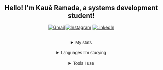 <div align="center">
    <h2>Hello! I'm Kauê Ramada, a systems development student!</h2>

  <a href="mailto:kaueramada06@gmail.com"><img src="https://img.shields.io/badge/Gmail-D14836?style=for-the-badge&logo=gmail&logoColor=white" alt="Gmail"></a>
  <a href="https://www.instagram.com/KaueRamada"><img src="https://img.shields.io/badge/Instagram-E4405F?style=for-the-badge&logo=instagram&logoColor=white" alt="Instagram"></a>
  <a href="linkedin.com/in/kauê-ramada-1692872a4"><img src="https://img.shields.io/badge/LinkedIn-0077B5?style=for-the-badge&logo=linkedin&logoColor=white" alt="LinkedIn"></a>
</div>

<div>
  <br>

<details align="center">
<summary><samp style="font-family: Arial;">My stats</samp></summary><br>
    <img src="https://github-readme-stats.vercel.app/api?username=KaueAnjos&show_icons=true&locale=en&bg_color=292929ff&title_color=ff0000&icon_color=9b0318ff&text_color=fff&hide_border=true"/>
    <img src="https://github-readme-stats.vercel.app/api/top-langs?username=KaueAnjos&show_icons=true&locale=en&layout=compact&bg_color=292929ff&title_color=ff0000&text_color=fff&hide_border=true">
</details>
<br>
<details align="center">
<summary><samp style="font-family: Arial;">Languages I'm studying</samp></summary><br>
    <img src="https://img.shields.io/badge/HTML5-E34F26?style=for-the-badge&logo=html5&logoColor=white">
    <img src="https://img.shields.io/badge/CSS3-1572B6?style=for-the-badge&logo=css3&logoColor=white">
    <img src="https://img.shields.io/badge/Bootstrap-563D7C?style=for-the-badge&logo=bootstrap&logoColor=white">
    <img src="https://img.shields.io/badge/JavaScript-F7DF1E?style=for-the-badge&logo=javascript&logoColor=black">
    <img src="https://img.shields.io/badge/PHP-777BB4?style=for-the-badge&logo=php&logoColor=white">
    <img src="https://img.shields.io/badge/MySQL-005C84?style=for-the-badge&logo=mysql&logoColor=white">
    <img src="https://img.shields.io/badge/Python-3776AB?style=for-the-badge&logo=python&logoColor=white">
    <img src="https://img.shields.io/badge/Java-ED8B00?style=for-the-badge&logo=openjdk&logoColor=white">

</details>
<br>
<details align="center">
<summary><samp style="font-family: Arial;">Tools I use</samp></summary><br>
    <img src="https://img.shields.io/badge/Visual_Studio_Code-0078D4?style=for-the-badge&logo=visual%20studio%20code&logoColor=white">
    <img src="https://img.shields.io/badge/Eclipse-2C2255?style=for-the-badge&logo=eclipse&logoColor=white">
    <img src="https://img.shields.io/badge/Adobe%20Photoshop-31A8FF?style=for-the-badge&logo=Adobe%20Photoshop&logoColor=black">
    <img src="https://img.shields.io/badge/Adobe%20after%20affects-CF96FD?style=for-the-badge&logo=Adobe%20after%20effects&logoColor=393665">
    <img src="https://img.shields.io/badge/Adobe%20Illustrator-FF9A00?style=for-the-badge&logo=adobe%20illustrator&logoColor=black">
    <img src="https://img.shields.io/badge/GitHub-100000?style=for-the-badge&logo=github&logoColor=white">
    <img src="https://img.shields.io/badge/GIT-E44C30?style=for-the-badge&logo=git&logoColor=white">

</details>
</div>
